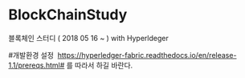# BlockChainStudy
블록체인 스터디 ( 2018 05 16 ~ ) with Hyperldeger

#개발환경 설정
  https://hyperledger-fabric.readthedocs.io/en/release-1.1/prereqs.html# 를 따라서 하길 바란다.
